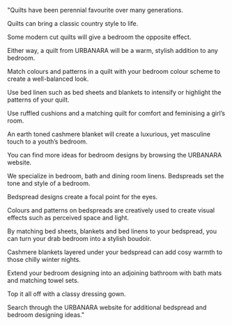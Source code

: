 "Quilts have been perennial favourite over many generations.

Quilts can bring a classic country style to life.

Some modern cut quilts will give a bedroom the opposite effect.

Either way, a quilt from URBANARA will be a warm, stylish addition to any bedroom.

Match colours and patterns in a quilt with your bedroom colour scheme to create a well-balanced look.

Use bed linen such as bed sheets and blankets to intensify or highlight the patterns of your quilt.

Use ruffled cushions and a matching quilt for comfort and feminising a girl’s room.

An earth toned cashmere blanket will create a luxurious, yet masculine touch to a youth’s bedroom.

You can find more ideas for bedroom designs by browsing the URBANARA website.

We specialize in bedroom, bath and dining room linens.
Bedspreads set the tone and style of a bedroom.

Bedspread designs create a focal point for the eyes.

Colours and patterns on bedspreads are creatively used to create visual effects such as perceived space and light.

By matching bed sheets, blankets and bed linens to your bedspread, you can turn your drab bedroom into a stylish boudoir.

Cashmere blankets layered under your bedspread can add cosy warmth to those chilly winter nights.

Extend your bedroom designing into an adjoining bathroom with bath mats and matching towel sets.

Top it all off with a classy dressing gown.

Search through the URBANARA website for additional bedspread and bedroom designing ideas."
